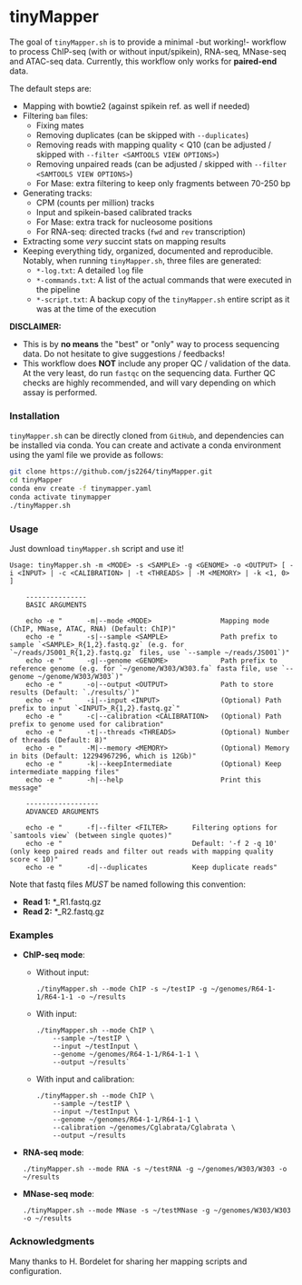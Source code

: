 # tinyMapper 

The goal of `tinyMapper.sh` is to provide a minimal -but working!- workflow to process ChIP-seq (with or without input/spikein), RNA-seq, MNase-seq and ATAC-seq data. Currently, this workflow only works for **paired-end** data. 

The default steps are: 

- Mapping with bowtie2 (against spikein ref. as well if needed)
- Filtering `bam` files: 
    - Fixing mates
    - Removing duplicates (can be skipped with `--duplicates`)
    - Removing reads with mapping quality < Q10 (can be adjusted / skipped with `--filter <SAMTOOLS VIEW OPTIONS>`)
    - Removing unpaired reads (can be adjusted / skipped with `--filter <SAMTOOLS VIEW OPTIONS>`)
    - For Mase: extra filtering to keep only fragments between 70-250 bp
- Generating tracks: 
    - CPM (counts per million) tracks
    - Input and spikein-based calibrated tracks 
    - For Mase: extra track for nucleosome positions
    - For RNA-seq: directed tracks (`fwd` and `rev` transcription)
- Extracting some *very* succint stats on mapping results
- Keeping everything tidy, organized, documented and reproducible. Notably, when running `tinyMapper.sh`, three files are generated: 
    - `*-log.txt`: A detailed `log` file
    - `*-commands.txt`: A list of the actual commands that were executed in the pipeline
    - `*-script.txt`: A backup copy of the `tinyMapper.sh` entire script as it was at the time of the execution

**DISCLAIMER:** 

- This is by **no means** the "best" or "only" way to process sequencing data. Do not hesitate to give suggestions / feedbacks!
- This workflow does **NOT** include any proper QC / validation of the data. At the very least, do run `fastqc` on the sequencing data. Further QC checks are highly recommended, and will vary depending on which assay is performed. 

### Installation

`tinyMapper.sh` can be directly cloned from `GitHub`, and dependencies can be installed via conda. 
You can create and activate a conda environment using the yaml file we provide as follows:

```sh
git clone https://github.com/js2264/tinyMapper.git
cd tinyMapper
conda env create -f tinymapper.yaml
conda activate tinymapper
./tinyMapper.sh
```

### Usage 

Just download `tinyMapper.sh` script and use it!

```
Usage: tinyMapper.sh -m <MODE> -s <SAMPLE> -g <GENOME> -o <OUTPUT> [ -i <INPUT> | -c <CALIBRATION> | -t <THREADS> | -M <MEMORY> | -k <1, 0> ]

    ---------------
    BASIC ARGUMENTS

    echo -e "      -m|--mode <MODE>                 Mapping mode (ChIP, MNase, ATAC, RNA) (Default: ChIP)"
    echo -e "      -s|--sample <SAMPLE>             Path prefix to sample `<SAMPLE>_R{1,2}.fastq.gz` (e.g. for `~/reads/JS001_R{1,2}.fastq.gz` files, use `--sample ~/reads/JS001`)"
    echo -e "      -g|--genome <GENOME>             Path prefix to reference genome (e.g. for `~/genome/W303/W303.fa` fasta file, use `--genome ~/genome/W303/W303`)"
    echo -e "      -o|--output <OUTPUT>             Path to store results (Default: `./results/`)"
    echo -e "      -i|--input <INPUT>               (Optional) Path prefix to input `<INPUT>_R{1,2}.fastq.gz`"
    echo -e "      -c|--calibration <CALIBRATION>   (Optional) Path prefix to genome used for calibration"
    echo -e "      -t|--threads <THREADS>           (Optional) Number of threads (Default: 8)"
    echo -e "      -M|--memory <MEMORY>             (Optional) Memory in bits (Default: 12294967296, which is 12Gb)"
    echo -e "      -k|--keepIntermediate            (Optional) Keep intermediate mapping files"
    echo -e "      -h|--help                        Print this message"

    ------------------
    ADVANCED ARGUMENTS

    echo -e "      -f|--filter <FILTER>      Filtering options for `samtools view` (between single quotes)"
    echo -e "                                Default: '-f 2 -q 10' (only keep paired reads and filter out reads with mapping quality score < 10)"
    echo -e "      -d|--duplicates           Keep duplicate reads"
```

Note that fastq files *MUST* be named following this convention:
   
- **Read 1:** \*_R1.fastq.gz
- **Read 2:** \*_R2.fastq.gz

### Examples

* **ChIP-seq mode**:

    - Without input:               

        ```
        ./tinyMapper.sh --mode ChIP -s ~/testIP -g ~/genomes/R64-1-1/R64-1-1 -o ~/results
        ```
    
    - With input:

        ```
        ./tinyMapper.sh --mode ChIP \
            --sample ~/testIP \
            --input ~/testInput \
            --genome ~/genomes/R64-1-1/R64-1-1 \
            --output ~/results`
        ```
    
    - With input and calibration:

        ```
        ./tinyMapper.sh --mode ChIP \
            --sample ~/testIP \
            --input ~/testInput \
            --genome ~/genomes/R64-1-1/R64-1-1 \
            --calibration ~/genomes/Cglabrata/Cglabrata \
            --output ~/results
        ```
    
* **RNA-seq mode**:

    ```
    ./tinyMapper.sh --mode RNA -s ~/testRNA -g ~/genomes/W303/W303 -o ~/results
    ```

* **MNase-seq mode**:

    ```
    ./tinyMapper.sh --mode MNase -s ~/testMNase -g ~/genomes/W303/W303 -o ~/results
    ```

### Acknowledgments

Many thanks to H. Bordelet for sharing her mapping scripts and configuration. 
